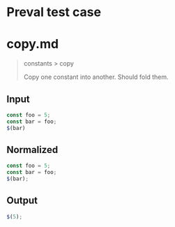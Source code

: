 # Preval test case

# copy.md

> constants > copy
>
> Copy one constant into another. Should fold them.

## Input

`````js filename=intro
const foo = 5;
const bar = foo;
$(bar)
`````

## Normalized

`````js filename=intro
const foo = 5;
const bar = foo;
$(bar);
`````

## Output

`````js filename=intro
$(5);
`````
